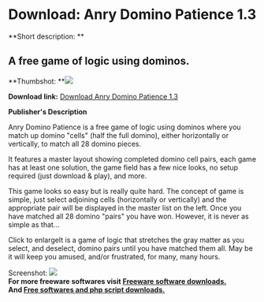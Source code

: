# Download: Anry Domino Patience 1.3

**Short description: **

## A free game of logic using dominos.

  
**Thumbshot: **![](http://www.freewarefiles.com/screenshot/anrypatience_md.gif)   
  
**Download link:** [Download Anry Domino Patience 1.3](http://freesoftwares.boysofts.com/Anry-Domino-Patience_program_18561.html)  
  

**Publisher's Description**  
  

Anry Domino Patience is a free game of logic using dominos where you match up
domino "cells" (half the full domino), either horizontally or vertically, to
match all 28 domino pieces.

It features a master layout showing completed domino cell pairs, each game has
at least one solution, the game field has a few nice looks, no setup required
(just download & play), and more.

This game looks so easy but is really quite hard. The concept of game is
simple, just select adjoining cells (horizontally or vertically) and the
appropriate pair will be displayed in the master list on the left. Once you
have matched all 28 domino "pairs" you have won. However, it is never as
simple as that...

Click to enlargeIt is a game of logic that stretches the gray matter as you
select, and deselect, domino pairs until you have matched them all. May be it
will keep you amused, and/or frustrated, for many, many hours.

  
  
Screenshot: ![](http://www.freewarefiles.com/screenshot/anrypatience.gif)  
**For more freeware softwares visit [Freeware software downloads.](http://freesoftwares.boysofts.com/)**   
**And [Free softwares and php script downloads.](http://www.boysofts.com/)**

